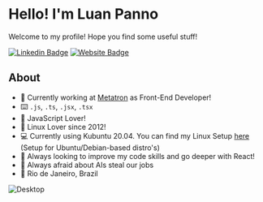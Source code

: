 # Hello! I'm Luan Panno

Welcome to my profile! Hope you find some useful stuff!

[![Linkedin Badge](https://img.shields.io/badge/-luanpanno-blue?style=flat&logo=Linkedin&logoColor=white&link=https://www.linkedin.com/in/luanpanno/)](https://www.linkedin.com/in/luanpanno/) [![Website Badge](https://img.shields.io/badge/-luanpanno.codes-47CCCC?style=flat&logo=Google-Chrome&logoColor=white&link=https://luanpanno.codes)](http://luanpanno.codes)

## About

- 🏢 Currently working at [Metatron](http://www.metatron.com.br/) as Front-End Developer!
- ⌨️ `.js`, `.ts`, `.jsx`, `.tsx`
- 💛 JavaScript Lover!
- 🐧 Linux Lover since 2012!
- 💻 Currently using Kubuntu 20.04. You can find my Linux Setup [here](https://github.com/luanpanno/linux-setup) (Setup for Ubuntu/Debian-based distro's)
- 🌱 Always looking to improve my code skills and go deeper with React!
- 🤔 Always afraid about AIs steal our jobs
- 📍 Rio de Janeiro, Brazil

![Desktop](https://i.imgur.com/Ms6nTKt.png)
